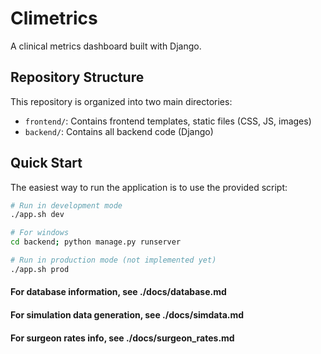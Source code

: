# Climetrics

A clinical metrics dashboard built with Django.

## Repository Structure

This repository is organized into two main directories:

- `frontend/`: Contains frontend templates, static files (CSS, JS, images)
- `backend/`: Contains all backend code (Django)

## Quick Start

The easiest way to run the application is to use the provided script:

```bash
# Run in development mode
./app.sh dev

# For windows
cd backend; python manage.py runserver

# Run in production mode (not implemented yet)
./app.sh prod
```

#### For database information, see ./docs/database.md
#### For simulation data generation, see ./docs/simdata.md
#### For surgeon rates info, see ./docs/surgeon_rates.md




